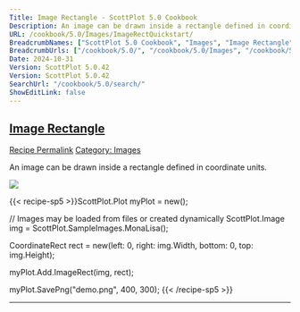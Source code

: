 ```yaml
---
Title: Image Rectangle - ScottPlot 5.0 Cookbook
Description: An image can be drawn inside a rectangle defined in coordinate units.
URL: /cookbook/5.0/Images/ImageRectQuickstart/
BreadcrumbNames: ["ScottPlot 5.0 Cookbook", "Images", "Image Rectangle"]
BreadcrumbUrls: ["/cookbook/5.0/", "/cookbook/5.0/Images", "/cookbook/5.0/Images/ImageRectQuickstart"]
Date: 2024-10-31
Version: ScottPlot 5.0.42
Version: ScottPlot 5.0.42
SearchUrl: "/cookbook/5.0/search/"
ShowEditLink: false
---
```



<h2 style='border-bottom: 0;'><a href='/cookbook/5.0/Images/ImageRectQuickstart'>Image Rectangle</a></h2>

<div class="d-flex mb-2">
<a class="btn btn-sm btn-primary me-1" href="/cookbook/5.0/Images/ImageRectQuickstart">Recipe Permalink</a>
<a class="btn btn-sm btn-success me-1" href="/cookbook/5.0/Images">Category: Images</a>
</div>

An image can be drawn inside a rectangle defined in coordinate units.

[![](/cookbook/5.0/images/ImageRectQuickstart.png?241031194635)](/cookbook/5.0/images/ImageRectQuickstart.png?241031194635)

{{< recipe-sp5 >}}ScottPlot.Plot myPlot = new();

// Images may be loaded from files or created dynamically
ScottPlot.Image img = ScottPlot.SampleImages.MonaLisa();

CoordinateRect rect = new(left: 0, right: img.Width, bottom: 0, top: img.Height);

myPlot.Add.ImageRect(img, rect);

myPlot.SavePng("demo.png", 400, 300);
{{< /recipe-sp5 >}}

<hr class='my-5 invisible'>



